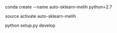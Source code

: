 conda create --name auto-sklearn-melih python=2.7

source activate auto-sklearn-melih

python setup.py develop